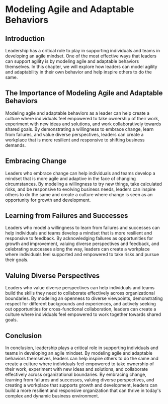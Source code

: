 Modeling Agile and Adaptable Behaviors
=====================================================================

Introduction
------------

Leadership has a critical role to play in supporting individuals and teams in developing an agile mindset. One of the most effective ways that leaders can support agility is by modeling agile and adaptable behaviors themselves. In this chapter, we will explore how leaders can model agility and adaptability in their own behavior and help inspire others to do the same.

The Importance of Modeling Agile and Adaptable Behaviors
--------------------------------------------------------

Modeling agile and adaptable behaviors as a leader can help create a culture where individuals feel empowered to take ownership of their work, experiment with new ideas and solutions, and work collaboratively towards shared goals. By demonstrating a willingness to embrace change, learn from failures, and value diverse perspectives, leaders can create a workplace that is more resilient and responsive to shifting business demands.

Embracing Change
----------------

Leaders who embrace change can help individuals and teams develop a mindset that is more agile and adaptive in the face of changing circumstances. By modeling a willingness to try new things, take calculated risks, and be responsive to evolving business needs, leaders can inspire others to do the same and create a culture where change is seen as an opportunity for growth and development.

Learning from Failures and Successes
------------------------------------

Leaders who model a willingness to learn from failures and successes can help individuals and teams develop a mindset that is more resilient and responsive to feedback. By acknowledging failures as opportunities for growth and improvement, valuing diverse perspectives and feedback, and celebrating successes along the way, leaders can create a workplace where individuals feel supported and empowered to take risks and pursue their goals.

Valuing Diverse Perspectives
----------------------------

Leaders who value diverse perspectives can help individuals and teams build the skills they need to collaborate effectively across organizational boundaries. By modeling an openness to diverse viewpoints, demonstrating respect for different backgrounds and experiences, and actively seeking out opportunities for cross-functional collaboration, leaders can create a culture where individuals feel empowered to work together towards shared goals.

Conclusion
----------

In conclusion, leadership plays a critical role in supporting individuals and teams in developing an agile mindset. By modeling agile and adaptable behaviors themselves, leaders can help inspire others to do the same and create a culture where individuals feel empowered to take ownership of their work, experiment with new ideas and solutions, and collaborate effectively across organizational boundaries. By embracing change, learning from failures and successes, valuing diverse perspectives, and creating a workplace that supports growth and development, leaders can build a more resilient and responsive organization that can thrive in today's complex and dynamic business environment.
